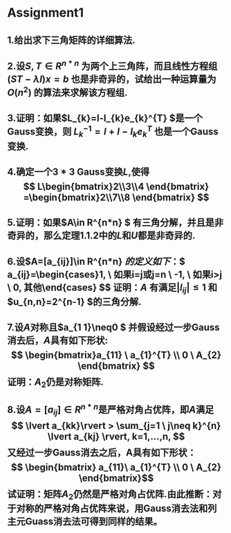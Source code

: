 # Assignment1 
## 1.给出求下三角矩阵的详细算法.

## 2.设$S,T\in R^{n*n}$ 为两个上三角阵，而且线性方程组 $(ST-\lambda I)x=b$ 也是非奇异的，试给出一种运算量为$O(n^{2})$ 的算法来求解该方程组.

## 3.证明：如果$L_{k}=I-l_{k}e_{k}^{T} $是一个Gauss变换，则 $L_{k}^{-1} = I+I-l_{k}e_{k}^{T}$ 也是一个Gauss变换.

## 4.确定一个$3*3$ Gauss变换$L$,使得$$ L\begin{bmatrix}2\\3\\4 \end{bmatrix} =\begin{bmatrix}2\\7\\8 \end{bmatrix} $$

## 5.证明：如果$A\in R^{n*n} $ 有三角分解，并且是非奇异的，那么定理1.1.2中的$L$和$U$都是非奇异的.

## 6.设$A=[a_{ij}]\in R^{n*n} $的定义如下：$$ a_{ij}=\begin{cases}1, \ 如果i=j或j=n \\ -1, \ 如果i>j \\ 0, 其他\end{cases} $$ 证明：$A$ 有满足$\lvert l_{ij}\rvert \leq 1$ 和 $u_{n,n}=2^{n-1} $的三角分解.

## 7.设$A$对称且$a_{1 1}\neq0 $ 并假设经过一步Gauss消去后，$A$具有如下形状:$$ \begin{bmatrix}a_{11} \ a_{1}^{T} \\ 0 \ A_{2} \end{bmatrix} $$ 证明：$A_{2}$仍是对称矩阵.

## 8.设$A=[a_{ij}]\in R^{n*n}$是严格对角占优阵，即$A$满足$$ \lvert a_{kk}\rvert > \sum_{j=1 \ j\neq k}^{n} \lvert a_{kj} \rvert, k=1,...,n, $$ 又经过一步Gauss消去之后，A具有如下形状：$$ \begin{bmatrix} a_{11}\ a_{1}^{T} \\ 0 \ A_{2}  \end{bmatrix}$$ 试证明：矩阵$A_{2}$仍然是严格对角占优阵.由此推断：对于对称的严格对角占优阵来说，用Gauss消去法和列主元Guass消去法可得到同样的结果。
